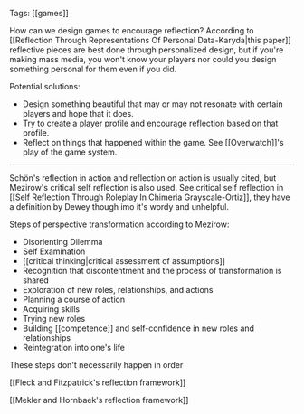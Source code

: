 Tags: [[games]]

How can we design games to encourage reflection? According to [[Reflection Through Representations Of Personal Data-Karyda|this paper]] reflective pieces are best done through personalized design, but if you're making mass media, you won't know your players nor could you design something personal for them even if you did.

Potential solutions:

 - Design something beautiful that may or may not resonate with certain players and hope that it does.
 - Try to create a player profile and encourage reflection based on that profile.
 - Reflect on things that happened within the game. See [[Overwatch]]'s play of the game system.

---------

Schön's reflection in action and reflection on action is usually cited, but Mezirow's critical self reflection is also used. See critical self reflection in [[Self Reflection Through Roleplay In Chimeria Grayscale-Ortiz]], they have a definition by Dewey though imo it's wordy and unhelpful.

Steps of perspective transformation according to Mezirow:

 - Disorienting Dilemma
 - Self Examination
 - [[critical thinking|critical assessment of assumptions]]
 - Recognition that discontentment and the process of transformation is shared
 - Exploration of new roles, relationships, and actions
 - Planning a course of action
 - Acquiring skills
 - Trying new roles
 - Building [[competence]] and self-confidence in new roles and relationships
 - Reintegration into one's life

These steps don't necessarily happen in order

[[Fleck and Fitzpatrick's reflection framework]]

[[Mekler and Hornbaek's reflection framework]]